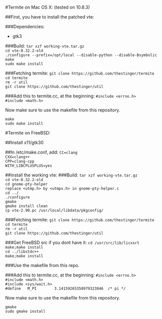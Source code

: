 #Termite on Mac OS X: (tested on 10.8.3)

##First, you have to install the patched vte:

###Dependencies:
- gtk3

###Build:
``tar xzf working-vte.tar.gz``    
``cd vte-0.32.2-old``    
``./configure --prefix=/opt/local --disable-python --disable-Bsymbolic``    
``make``      
``sudo make install``       


###Fetching termite:
``git clone https://github.com/thestinger/termite``     
``cd termite``    
``rm -r util``    
``git clone https://github.com/thestinger/util``    

###Add this to termite.cc, at the beginning:
``#include <errno.h>``      
``#include <math.h>``    

Now make sure to use the makefile from this repository.

``make``       
``sudo make install``     


#Termite on FreeBSD:

##Install x11/gtk30

##In /etc/make.conf, add:
``CC=clang``    
``CXX=clang++``     
``CPP=clang-cpp``     
``WITH_LIBCPLUSPLUS=yes``     


##install the working vte:
###Build:
``tar xzf working-vte.tar.gz``    
``cd vte-0.32.2-old``    
``cd gnome-pty-helper``     
``replace <utmp.h> by <utmpx.h> in gnome-pty-helper.c``     
``cd ../``    
``./configure``    
``gmake``      
``gmake install clean``    
``cp vte-2.90.pc /usr/local/libdata/pkgconfig/``    


###Fetching termite:
``git clone https://github.com/thestinger/termite``     
``cd termite``    
``rm -r util``    
``git clone https://github.com/thestinger/util``    

###Get FreeBSD src if you dont have it:
``cd /usr/src/lib/licxxrt``     
``make;make install``    
``cd ../libstdc++``    
``make;make install``     

###Use the makefile from this repo.

###Add this to termite.cc, at the beginning:
``#include <errno.h>``      
``#include <math.h>``    
``#include <sys/wait.h>``    
``#define	M_PI		3.14159265358979323846	/* pi */``     

Now make sure to use the makefile from this repository.

``gmake``       
``sudo gmake install``     

